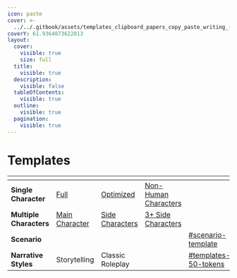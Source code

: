 ```yaml
---
icon: paste
cover: >-
  ../../.gitbook/assets/templates_clipboard_papers_copy_paste_writing_--ar_42e3094e-839d-4c07-8c76-d703e5d4d7aa_3.png
coverY: 61.9364873622813
layout:
  cover:
    visible: true
    size: full
  title:
    visible: true
  description:
    visible: false
  tableOfContents:
    visible: true
  outline:
    visible: true
  pagination:
    visible: true
---
```


# Templates

<table data-card-size="large" data-view="cards"><thead><tr><th></th><th></th><th></th><th></th><th data-hidden data-card-target data-type="content-ref"></th><th data-hidden data-card-cover data-type="files"></th></tr></thead><tbody><tr><td><strong>Single Character</strong></td><td><a href="../templates-1.md#single-character-template">Full</a></td><td><a href="../templates-1.md#optimized-final-draft">Optimized</a></td><td><a href="non-human-character-templates.md">Non-Human Characters</a></td><td></td><td><a href="../../.gitbook/assets/one_person_flat_character_icon_dark_background_--a_6bd2c4e3-7945-4d6a-99eb-391dfbe274c7_1-Photoroom.png">one_person_flat_character_icon_dark_background_--a_6bd2c4e3-7945-4d6a-99eb-391dfbe274c7_1-Photoroom.png</a></td></tr><tr><td><strong>Multiple Characters</strong></td><td><a href="../../multiple-characters.md#multichar-primary-template">Main Character</a></td><td><a href="../../multiple-characters.md#multichar-side-template">Side Characters</a></td><td><a href="../../multiple-characters.md#id-3sidechar-template">3+ Side Characters</a></td><td></td><td><a href="../../.gitbook/assets/group_of_5_people_flat_character_icons_dark_backgr_64c0e540-5c7c-46f8-8fe5-82ea7e9610ec_0-Photoroom (1).png">group_of_5_people_flat_character_icons_dark_backgr_64c0e540-5c7c-46f8-8fe5-82ea7e9610ec_0-Photoroom (1).png</a></td></tr><tr><td><strong>Scenario</strong></td><td></td><td></td><td></td><td><a href="../scenario.md#scenario-template">#scenario-template</a></td><td><a href="../../.gitbook/assets/fantasy_world_world_building_magical_--ar_21_--per_38aae943-c2ea-4e68-a0c8-5a0570de06a4_2.png">fantasy_world_world_building_magical_--ar_21_--per_38aae943-c2ea-4e68-a0c8-5a0570de06a4_2.png</a></td></tr><tr><td><strong>Narrative Styles</strong></td><td>Storytelling</td><td>Classic Roleplay</td><td></td><td><a href="../../narrative-styles.md#templates-50-tokens">#templates-50-tokens</a></td><td><a href="../../.gitbook/assets/stories_story_books_books_roleplayers_dices_table__4fdbdd11-7d94-487c-8313-972e17e5487e_3 (1).png">stories_story_books_books_roleplayers_dices_table__4fdbdd11-7d94-487c-8313-972e17e5487e_3 (1).png</a></td></tr></tbody></table>







